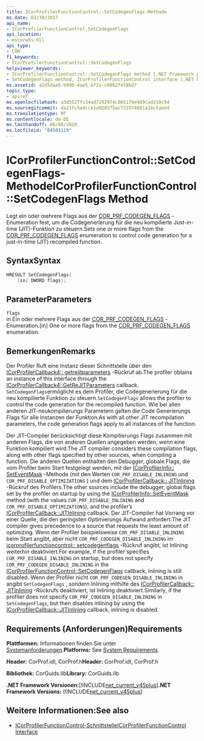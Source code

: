 ```yaml
---
title: ICorProfilerFunctionControl::SetCodegenFlags-Methode
ms.date: 03/30/2017
api_name:
- ICorProfilerFunctionControl.SetCodegenFlags
api_location:
- mscorwks.dll
api_type:
- COM
f1_keywords:
- ICorProfilerFunctionControl::SetCodegenFlags
helpviewer_keywords:
- ICorProfilerFunctionControl::SetCodegenFlags method [.NET Framework profiling]
- SetCodegenFlags method, ICorProfilerFunctionControl interface [.NET Framework profiling]
ms.assetid: a2d5daa5-b990-4ae5-bf2a-c0862fe58bd7
topic_type:
- apiref
ms.openlocfilehash: a3d5527fc34ad7292974c005179e9d9cad210c94
ms.sourcegitcommit: da21fc5a8cce1e028575acf31974681a1bc5aeed
ms.translationtype: MT
ms.contentlocale: de-DE
ms.lasthandoff: 06/08/2020
ms.locfileid: "84503119"
---
```

# <a name="icorprofilerfunctioncontrolsetcodegenflags-method"></a><span data-ttu-id="d6b0d-102">ICorProfilerFunctionControl::SetCodegenFlags-Methode</span><span class="sxs-lookup"><span data-stu-id="d6b0d-102">ICorProfilerFunctionControl::SetCodegenFlags Method</span></span>
<span data-ttu-id="d6b0d-103">Legt ein oder mehrere Flags aus der [COR_PRF_CODEGEN_FLAGS](cor-prf-codegen-flags-enumeration.md) -Enumeration fest, um die Codegenerierung für die neu kompilierte Just-in-time (JIT)-Funktion zu steuern.</span><span class="sxs-lookup"><span data-stu-id="d6b0d-103">Sets one or more flags from the [COR_PRF_CODEGEN_FLAGS](cor-prf-codegen-flags-enumeration.md) enumeration to control code generation for a just-in-time (JIT) recompiled function.</span></span>  
  
## <a name="syntax"></a><span data-ttu-id="d6b0d-104">Syntax</span><span class="sxs-lookup"><span data-stu-id="d6b0d-104">Syntax</span></span>  
  
```cpp  
HRESULT SetCodegenFlags(  
    [in] DWORD flags);  
```  
  
## <a name="parameters"></a><span data-ttu-id="d6b0d-105">Parameter</span><span class="sxs-lookup"><span data-stu-id="d6b0d-105">Parameters</span></span>  
 `flags`  
 <span data-ttu-id="d6b0d-106">in Ein oder mehrere Flags aus der [COR_PRF_CODEGEN_FLAGS](cor-prf-codegen-flags-enumeration.md) -Enumeration.</span><span class="sxs-lookup"><span data-stu-id="d6b0d-106">[in] One or more flags from the [COR_PRF_CODEGEN_FLAGS](cor-prf-codegen-flags-enumeration.md) enumeration.</span></span>  
  
## <a name="remarks"></a><span data-ttu-id="d6b0d-107">Bemerkungen</span><span class="sxs-lookup"><span data-stu-id="d6b0d-107">Remarks</span></span>  
 <span data-ttu-id="d6b0d-108">Der Profiler Ruft eine Instanz dieser Schnittstelle über den [ICorProfilerCallback4:: getrejitparameters](icorprofilercallback4-getrejitparameters-method.md) -Rückruf ab.</span><span class="sxs-lookup"><span data-stu-id="d6b0d-108">The profiler obtains an instance of this interface through the [ICorProfilerCallback4::GetReJITParameters](icorprofilercallback4-getrejitparameters-method.md) callback.</span></span> <span data-ttu-id="d6b0d-109">`SetCodegenFlags`ermöglicht es dem Profiler, die Codegenerierung für die neu kompilierte Funktion zu steuern.</span><span class="sxs-lookup"><span data-stu-id="d6b0d-109">`SetCodegenFlags` allows the profiler to control the code generation for the recompiled function.</span></span> <span data-ttu-id="d6b0d-110">Wie bei allen anderen JIT-neukompilierungs Parametern gelten die Code Generierungs Flags für alle Instanzen der Funktion.</span><span class="sxs-lookup"><span data-stu-id="d6b0d-110">As with all other JIT recompilation parameters, the code generation flags apply to all instances of the function.</span></span>  
  
 <span data-ttu-id="d6b0d-111">Der JIT-Compiler berücksichtigt diese Kompilierungs Flags zusammen mit anderen Flags, die von anderen Quellen angegeben werden, wenn eine Funktion kompiliert wird.</span><span class="sxs-lookup"><span data-stu-id="d6b0d-111">The JIT compiler considers these compilation flags, along with other flags specified by other sources, when compiling a function.</span></span>  <span data-ttu-id="d6b0d-112">Die anderen Quellen enthalten den Debugger, globale Flags, die vom Profiler beim Start festgelegt werden, mit der [ICorProfilerInfo:: SetEventMask](icorprofilerinfo-seteventmask-method.md) -Methode (mit den Werten `COR_PRF_DISABLE_INLINING` und `COR_PRF_DISABLE_OPTIMIZATIONS` ) und dem [ICorProfilerCallback:: JITInlining](icorprofilercallback-jitinlining-method.md) -Rückruf des Profilers.</span><span class="sxs-lookup"><span data-stu-id="d6b0d-112">The other sources include the debugger, global flags set by the profiler on startup by using the [ICorProfilerInfo::SetEventMask](icorprofilerinfo-seteventmask-method.md) method (with the values `COR_PRF_DISABLE_INLINING` and `COR_PRF_DISABLE_OPTIMIZATIONS`), and the profiler’s [ICorProfilerCallback::JITInlining](icorprofilercallback-jitinlining-method.md) callback.</span></span>  <span data-ttu-id="d6b0d-113">Der JIT-Compiler hat Vorrang vor einer Quelle, die den geringsten Optimierungs Aufwand anfordert.</span><span class="sxs-lookup"><span data-stu-id="d6b0d-113">The JIT compiler gives precedence to a source that requests the least amount of optimizing.</span></span>  <span data-ttu-id="d6b0d-114">Wenn der Profiler beispielsweise `COR_PRF_DISABLE_INLINING` beim Start angibt, aber nicht `COR_PRF_CODEGEN_DISABLE_INLINING` im [icorprofilerfunctioncontrol:: setcodegenflags](icorprofilerfunctioncontrol-setcodegenflags-method.md) -Rückruf angibt, ist Inlining weiterhin deaktiviert.</span><span class="sxs-lookup"><span data-stu-id="d6b0d-114">For example, if the profiler specifies `COR_PRF_DISABLE_INLINING` on startup, but does not specify `COR_PRF_CODEGEN_DISABLE_INLINING` in the [ICorProfilerFunctionControl::SetCodegenFlags](icorprofilerfunctioncontrol-setcodegenflags-method.md) callback, inlining is still disabled.</span></span>  <span data-ttu-id="d6b0d-115">Wenn der Profiler nicht `COR_PRF_CODEGEN_DISABLE_INLINING` in angibt `SetCodegenFlags` , sondern Inlining mithilfe des [ICorProfilerCallback:: JITInlining](icorprofilercallback-jitinlining-method.md) -Rückrufs deaktiviert, ist Inlining deaktiviert.</span><span class="sxs-lookup"><span data-stu-id="d6b0d-115">Similarly, if the profiler does not specify `COR_PRF_CODEGEN_DISABLE_INLINING` in `SetCodegenFlags`, but then disables inlining by using the [ICorProfilerCallback::JITInlining](icorprofilercallback-jitinlining-method.md) callback, inlining is disabled.</span></span>  
  
## <a name="requirements"></a><span data-ttu-id="d6b0d-116">Requirements (Anforderungen)</span><span class="sxs-lookup"><span data-stu-id="d6b0d-116">Requirements</span></span>  
 <span data-ttu-id="d6b0d-117">**Plattformen:** Informationen finden Sie unter [Systemanforderungen](../../get-started/system-requirements.md).</span><span class="sxs-lookup"><span data-stu-id="d6b0d-117">**Platforms:** See [System Requirements](../../get-started/system-requirements.md).</span></span>  
  
 <span data-ttu-id="d6b0d-118">**Header:** CorProf.idl, CorProf.h</span><span class="sxs-lookup"><span data-stu-id="d6b0d-118">**Header:** CorProf.idl, CorProf.h</span></span>  
  
 <span data-ttu-id="d6b0d-119">**Bibliothek:** CorGuids.lib</span><span class="sxs-lookup"><span data-stu-id="d6b0d-119">**Library:** CorGuids.lib</span></span>  
  
 <span data-ttu-id="d6b0d-120">**.NET Framework Versionen:**[!INCLUDE[net_current_v45plus](../../../../includes/net-current-v45plus-md.md)]</span><span class="sxs-lookup"><span data-stu-id="d6b0d-120">**.NET Framework Versions:** [!INCLUDE[net_current_v45plus](../../../../includes/net-current-v45plus-md.md)]</span></span>  
  
## <a name="see-also"></a><span data-ttu-id="d6b0d-121">Weitere Informationen:</span><span class="sxs-lookup"><span data-stu-id="d6b0d-121">See also</span></span>

- [<span data-ttu-id="d6b0d-122">ICorProfilerFunctionControl-Schnittstelle</span><span class="sxs-lookup"><span data-stu-id="d6b0d-122">ICorProfilerFunctionControl Interface</span></span>](icorprofilerfunctioncontrol-interface.md)
